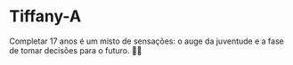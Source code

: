 # Tiffany-A
Completar 17 anos é um misto de sensações: o auge da juventude e a fase de tomar decisões para o futuro. 🎉✨
